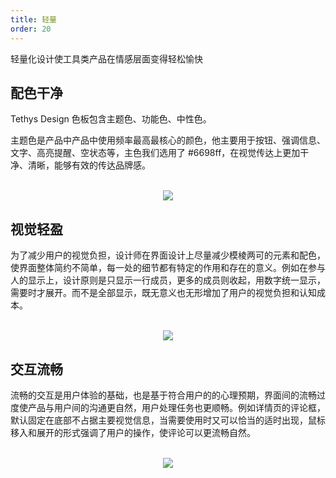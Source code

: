 ```yaml
---
title: 轻量
order: 20
---
```


轻量化设计使工具类产品在情感层面变得轻松愉快

## 配色干净

Tethys Design 色板包含主题色、功能色、中性色。

主题色是产品中产品中使用频率最高最核心的颜色，他主要用于按钮、强调信息、文字、高亮提醒、空状态等，主色我们选用了 #6698ff，在视觉传达上更加干净、清晰，能够有效的传达品牌感。

<br/>

<div align=center>
<img src="assets/images/principle/clean-color.png" />
</div>

## 视觉轻盈

为了减少用户的视觉负担，设计师在界面设计上尽量减少模棱两可的元素和配色，使界面整体简约不简单，每一处的细节都有特定的作用和存在的意义。例如在参与人的显示上，设计原则是只显示一行成员，更多的成员则收起，用数字统一显示，需要时才展开。而不是全部显示，既无意义也无形增加了用户的视觉负担和认知成本。

<br/>

<div align=center>
<img src="assets/images/principle/visually-light.png" />
</div>

## 交互流畅

流畅的交互是用户体验的基础，也是基于符合用户的的心理预期，界面间的流畅过度使产品与用户间的沟通更自然，用户处理任务也更顺畅。例如详情页的评论框，默认固定在底部不占据主要视觉信息，当需要使用时又可以恰当的适时出现，鼠标移入和展开的形式强调了用户的操作，使评论可以更流畅自然。

<br/>

<div align=center>
<img src="assets/images/principle/smooth-interaction.png" />
</div>